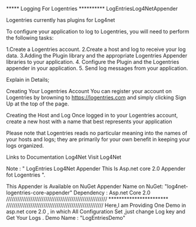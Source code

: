 ***** Logging For Logentries **********
 LogEntriesLog4NetAppender

Logentries currently has plugins for Log4net 

To configure your application to log to Logentries, you will need to perform the following tasks:

1.Create a Logentries account.
2.Create a host and log to receive your log data.
3.Adding the Plugin library and the appropriate Logentries Appender libraries to your application.
4. Configure the Plugin and the Logentries appender in your application.
5. Send log messages from your application.
 
 Explain in Details;

Creating Your Logentries Account
You can register your account on Logentries by browning to https://logentries.com and simply clicking Sign Up at the top of the page.

Creating the Host and Log
Once logged in to your Logentries account, create a new host with a name that best represents your application 

Please note that Logentries reads no particular meaning into the names of your hosts and logs; they are primarily for your own benefit in keeping your logs organized.

Links to Documentation
Log4Net
Visit Log4Net

Note : " LogEntries Log4Net Appender This Is Asp.net core 2.0 Appender fot Logentries ".

This Appender is Available on NuGet
Appender Name on NuGet: "log4net-logentries-core-appender"
Dependency : Asp.net Core 2.0
////////////////////////////////////////////////////// *********************** ////////////////////////////////////////////////////
Here,I am Providing One Demo in asp.net core 2.0 ,
in which All Configuration Set ,just change Log key and Get Your Logs .
Demo Name : "LogEntriesDemo"

